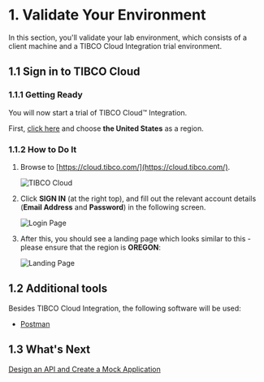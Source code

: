 # 1. Validate Your Environment #

In this section, you'll validate your lab environment, which consists of a client machine and a TIBCO Cloud Integration trial environment.

## 1.1 Sign in to TIBCO Cloud ##

### 1.1.1 Getting Ready ###

You will now start a trial of TIBCO Cloud™ Integration. 

First, [click here](https://www.tibco.com/products/tibco-cloud-integration/sign-up?_ga=2.96144156.1661410125.1557311514-1465520282.1557311514) and choose **the United States** as a region.


### 1.1.2 How to Do It ###

1. Browse to [https://cloud.tibco.com/](https://cloud.tibco.com/).

    ![TIBCO Cloud](images/tibco_cloud.jpg)
2. Click **SIGN IN** (at the right top), and fill out the relevant account details (**Email Address** and **Password**) in the following screen.

    ![Login Page](images/login.jpg)
3. After this, you should see a landing page which looks similar to this - please ensure that the region is **OREGON**:

    ![Landing Page](images/landing.jpg)

## 1.2 Additional tools ##

Besides TIBCO Cloud Integration, the following software will be used:

* [Postman](https://www.getpostman.com/downloads/)

## 1.3 What's Next ##

[Design an API and Create a Mock Application](001.md)

